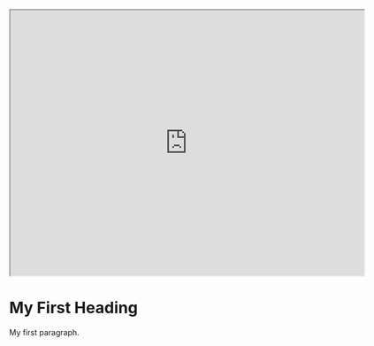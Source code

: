 
<!DOCTYPE html>
<html>
<head>
<title>Page Title</title>
</head>
<body>
<iframe src="https://www.google.com/maps/d/embed?mid=1U0rK0ci45X19MRVAtOZqsj04yFktLsLd" width="640" height="480"></iframe>
<h1>My First Heading</h1>
<p>My first paragraph.</p>

</body>
</html>
